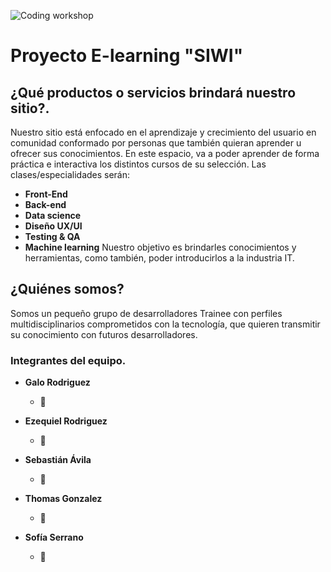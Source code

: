 ![Coding workshop](https://user-images.githubusercontent.com/98984365/165802254-00609892-6e81-47b9-adb6-5a83bcb46f7e.gif)
# Proyecto E-learning "SIWI"

## ¿Qué productos o servicios brindará nuestro sitio?.
Nuestro sitio está enfocado en el aprendizaje y crecimiento del usuario en comunidad conformado por personas que también quieran aprender u ofrecer sus conocimientos. En este espacio, va a poder aprender de forma práctica e interactiva los distintos cursos de su selección. Las clases/especialidades serán: 
- **Front-End**
- **Back-end**
- **Data science**
- **Diseño UX/UI**
- **Testing & QA**
- **Machine learning** 
Nuestro objetivo es brindarles conocimientos y herramientas, como también, poder introducirlos a la industria IT.  

## ¿Quiénes somos?
Somos un pequeño grupo de desarrolladores Trainee con perfiles multidisciplinarios comprometidos con la tecnología, que quieren transmitir su conocimiento con futuros desarrolladores.
### Integrantes del equipo.

+ **Galo Rodriguez** 
	* :adult:
	
+ **Ezequiel Rodriguez**
	* :adult:
+ **Sebastián Ávila**
	* :adult:
+ **Thomas Gonzalez**
	* :adult:
+ **Sofía Serrano**
	* :woman:
